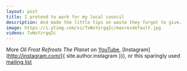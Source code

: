 ```yaml
---
layout: post
title: I pretend to work for my local council
description: And made the little tips on waste they forgot to give.
image: https://i.ytimg.com/vi/7vWxYzrgqIc/maxresdefault.jpg
videos: 7vWxYzrgqIc
---
```


<div class="youtube-player" data-id="{{ page.videos }}" data-thumb="{{ page.image }}"></div>

<div class="youtube-player" data-id="SBF_Ld3rRoc" data-thumb="https://i.ytimg.com/vi/SBF_Ld3rRoc/maxresdefault.jpg"></div>

<div class="youtube-player" data-id="TeaOmZ57UKE" data-thumb="https://i.ytimg.com/vi/TeaOmZ57UKE/maxresdefault.jpg"></div>

<div class="youtube-player" data-id="1re8Y-JoD78" data-thumb="https://i.ytimg.com/vi/1re8Y-JoD78/maxresdefault.jpg"></div>

More *Oli Frost Refrosts The Planet* on [YouTube](https://www.youtube.com/channel/UC11YzVs4e4h9kIt4VzUS6yQ), [Instagram](http://instagram.com/{{ site.author.instagram }}), or this sparingly used [mailing list](#footer)
